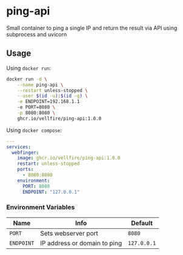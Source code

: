 # ping-api

Small container to ping a single IP and return the result via API using subprocess and uvicorn

## Usage

Using `docker run`:

```sh
docker run -d \
    --name ping-api \
    --restart unless-stopped \
    --user $(id -u):$(id -g) \
    -e ENDPOINT=192.168.1.1
    -e PORT=8080 \
    -p 8080:8080 \
    ghcr.io/vellfire/ping-api:1.0.0
```

Using `docker compose`:

```yml
---
services:
  webfinger:
    image: ghcr.io/vellfire/ping-api:1.0.0
    restart: unless-stopped
    ports:
      - 8080:8080
    environment:
      PORT: 8080
      ENDPOINT: "127.0.0.1"
```

### Environment Variables

| Name         | Info                              | Default     |
|--------------|-----------------------------------|-------------|
| `PORT`       | Sets webserver port               | `8080`      |
| `ENDPOINT`   | IP address or domain to ping      | `127.0.0.1` |
